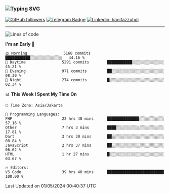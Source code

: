 ### [![Typing SVG](https://readme-typing-svg.herokuapp.com?font=lato&size=22&lines=Hi+There+👋)](https://git.io/typing-svg) 

[![GitHub followers](https://img.shields.io/github/followers/hanifazzuhdi?label=Follow&style=social)](https://github.com/hanifazzuhdi/?tab=follow) 
[![Telegram Badge](https://img.shields.io/badge/-hanif0198-blue?style=social&logo=telegram&link=https://www.t.me/hanif0198/)](https://www.t.me/hanif0198/) 
[![Linkedin: hanifazzuhdi](https://img.shields.io/badge/-hanifazzuhdi-blue?style=flat-square&logo=Linkedin&logoColor=white&link=https://www.linkedin.com/in/hanif-az-zuhdi-69688019b/)](https://www.linkedin.com/in/hanif-az-zuhdi-69688019b/) 

<hr/>

<!--START_SECTION:waka-->
![Lines of code](https://img.shields.io/badge/From%20Hello%20World%20I%27ve%20Written-52.3%20million%20lines%20of%20code-blue)

**I'm an Early 🐤** 

```text
🌞 Morning                5168 commits        ███████████░░░░░░░░░░░░░░   44.16 % 
🌆 Daytime                5291 commits        ███████████░░░░░░░░░░░░░░   45.21 % 
🌃 Evening                971 commits         ██░░░░░░░░░░░░░░░░░░░░░░░   08.30 % 
🌙 Night                  274 commits         █░░░░░░░░░░░░░░░░░░░░░░░░   02.34 % 
```


📊 **This Week I Spent My Time On** 

```text
🕑︎ Time Zone: Asia/Jakarta

💬 Programming Languages: 
PHP                      22 hrs 40 mins      ██████████████░░░░░░░░░░░   57.16 % 
Other                    7 hrs 3 mins        ████░░░░░░░░░░░░░░░░░░░░░   17.81 % 
Dart                     3 hrs 30 mins       ██░░░░░░░░░░░░░░░░░░░░░░░   08.84 % 
JavaScript               2 hrs 37 mins       ██░░░░░░░░░░░░░░░░░░░░░░░   06.62 % 
HTML                     1 hr 27 mins        █░░░░░░░░░░░░░░░░░░░░░░░░   03.67 % 

🔥 Editors: 
VS Code                  39 hrs 40 mins      █████████████████████████   100.00 % 
```


 Last Updated on 01/05/2024 00:40:37 UTC
<!--END_SECTION:waka-->
